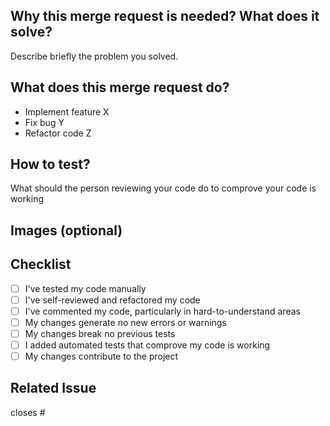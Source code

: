 ## Why this merge request is needed? What does it solve?

Describe briefly the problem you solved.

## What does this merge request do?

- Implement feature X
- Fix bug Y
- Refactor code Z

## How to test?

What should the person reviewing your code do to comprove your code is working

## Images (optional)

## Checklist

- [ ] I've tested my code manually
- [ ] I've self-reviewed and refactored my code
- [ ] I've commented my code, particularly in hard-to-understand areas
- [ ] My changes generate no new errors or warnings
- [ ] My changes break no previous tests
- [ ] I added automated tests that comprove my code is working
- [ ] My changes contribute to the project

## Related Issue

closes #<issue>
